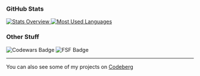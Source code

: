 ### GitHub Stats
<a href='https://github.com/marvhus/github-stats-transparent'>
  
![Stats Overview](https://raw.githubusercontent.com/marvhus/github-stats-transparent/output/generated/overview.svg)
![Most Used Languages](https://raw.githubusercontent.com/marvhus/github-stats-transparent/output/generated/languages.svg)
  
</a>


### Other Stuff
![Codewars Badge](https://www.codewars.com/users/marvhus/badges/large)
![FSF Badge](https://static.fsf.org/nosvn/associate/crm/6024268.png)
                                                                 
___

<!-- Codeberg -->
You can also see some of my projects on [Codeberg](https://codeberg.org/marvhus)
